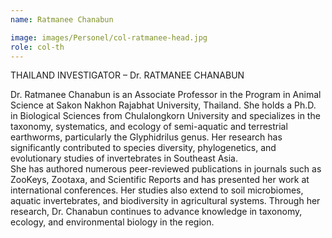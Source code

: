 ```yaml
---
name: Ratmanee Chanabun

image: images/Personel/col-ratmanee-head.jpg
role: col-th
---
```

THAILAND INVESTIGATOR – Dr. RATMANEE CHANABUN

Dr. Ratmanee Chanabun is an Associate Professor in the Program in Animal Science at Sakon Nakhon Rajabhat University, Thailand. She holds a Ph.D. in Biological Sciences from Chulalongkorn University and specializes in the taxonomy, systematics, and ecology of semi-aquatic and terrestrial earthworms, particularly the Glyphidrilus genus. Her research has significantly contributed to species diversity, phylogenetics, and evolutionary studies of invertebrates in Southeast Asia.
<br>
She has authored numerous peer-reviewed publications in journals such as ZooKeys, Zootaxa, and Scientific Reports and has presented her work at international conferences. Her studies also extend to soil microbiomes, aquatic invertebrates, and biodiversity in agricultural systems. Through her research, Dr. Chanabun continues to advance knowledge in taxonomy, ecology, and environmental biology in the region.
